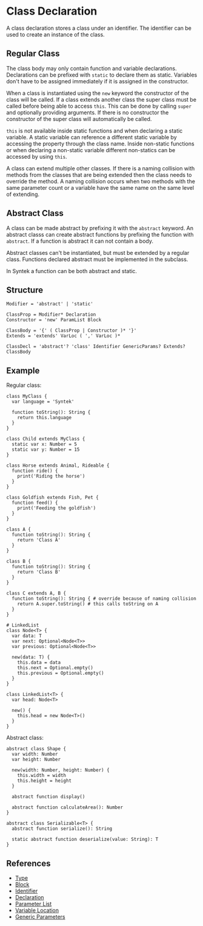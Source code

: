 # Class Declaration

A class declaration stores a class under an identifier. The identifier can be used to create an instance of the class.

## Regular Class

The class body may only contain function and variable declarations. Declarations can be prefixed with `static` to declare them as static. Variables don't have to be assigned immediately if it is assigned in the constructor.

When a class is instantiated using the `new` keyword the constructor of the class will be called. If a class extends another class the super class must be called before being able to access `this`. This can be done by calling `super` and optionally providing arguments. If there is no constructor the constructor of the super class will automatically be called.

`this` is not available inside static functions and when declaring a static variable. A static variable can reference a different static variable by accessing the property through the class name. Inside non-static functions or when declaring a non-static variable different non-statics can be accessed by using `this`.

A class can extend multiple other classes. If there is a naming collision with methods from the classes that are being extended then the class needs to override the method. A naming collision occurs when two methods with the same parameter count or a variable have the same name on the same level of extending.

## Abstract Class

A class can be made abstract by prefixing it with the `abstract` keyword. An abstract classs can create abstract functions by prefixing the function with `abstract`. If a function is abstract it can not contain a body.

Abstract classes can't be instantiated, but must be extended by a regular class. Functions declared abstract must be implemented in the subclass.

In Syntek a function can be both abstract and static.

## Structure

```grammar
Modifier = 'abstract' | 'static'

ClassProp = Modifier* Declaration
Constructor = 'new' ParamList Block

ClassBody = '{' ( ClassProp | Constructor )* '}'
Extends = 'extends' VarLoc ( ',' VarLoc )*

ClassDecl = 'abstract'? 'class' Identifier GenericParams? Extends? ClassBody
```

## Example

Regular class:

```syntek
class MyClass {
  var language = 'Syntek'

  function toString(): String {
    return this.language
  }
}

class Child extends MyClass {
  static var x: Number = 5
  static var y: Number = 15
}

class Horse extends Animal, Rideable {
  function ride() {
    print('Riding the horse')
  }
}

class Goldfish extends Fish, Pet {
  function feed() {
    print('Feeding the goldfish')
  }
}

class A {
  function toString(): String {
    return 'Class A'
  }
}

class B {
  function toString(): String {
    return 'Class B'
  }
}

class C extends A, B {
  function toString(): String { # override because of naming collision
    return A.super.toString() # this calls toString on A
  }
}

# LinkedList
class Node<T> {
  var data: T
  var next: Optional<Node<T>>
  var previous: Optional<Node<T>>

  new(data: T) {
    this.data = data
    this.next = Optional.empty()
    this.previous = Optional.empty()
  }
}

class LinkedList<T> {
  var head: Node<T>

  new() {
    this.head = new Node<T>()
  }
}
```

Abstract class:

```syntek
abstract class Shape {
  var width: Number
  var height: Number

  new(width: Number, height: Number) {
    this.width = width
    this.height = height
  }

  abstract function display()

  abstract function calculateArea(): Number
}

abstract class Serializable<T> {
  abstract function serialize(): String

  static abstract function deserialize(value: String): T
}
```

## References

- [Type](/spec/grammar/syntactic/#type)
- [Block](/spec/grammar/syntactic/#block)
- [Identifier](/spec/grammar/lexical.html#identifiers)
- [Declaration](/spec/grammar/syntactic/declarations/)
- [Parameter List](/spec/grammar/syntactic/#parameter-list)
- [Variable Location](/spec/grammar/syntactic/#variable-location)
- [Generic Parameters](/spec/grammar/syntactic/#generic-parameters)

